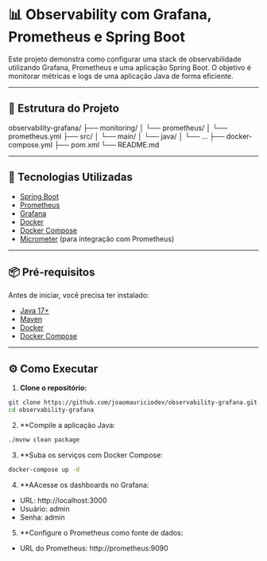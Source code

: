 # 📊 Observability com Grafana, Prometheus e Spring Boot

Este projeto demonstra como configurar uma stack de observabilidade utilizando Grafana, Prometheus e uma aplicação Spring Boot. O objetivo é monitorar métricas e logs de uma aplicação Java de forma eficiente.

---

## 📁 Estrutura do Projeto
observability-grafana/
├── monitoring/
│ └── prometheus/
│ └── prometheus.yml
├── src/
│ └── main/
│ └── java/
│ └── ...
├── docker-compose.yml
├── pom.xml
└── README.md

---

## 🚀 Tecnologias Utilizadas

- [Spring Boot](https://spring.io/projects/spring-boot)
- [Prometheus](https://prometheus.io/)
- [Grafana](https://grafana.com/)
- [Docker](https://www.docker.com/)
- [Docker Compose](https://docs.docker.com/compose/)
- [Micrometer](https://micrometer.io/) (para integração com Prometheus)

---

## 📦 Pré-requisitos

Antes de iniciar, você precisa ter instalado:

- [Java 17+](https://www.oracle.com/java/technologies/javase/jdk17-archive-downloads.html)
- [Maven](https://maven.apache.org/)
- [Docker](https://www.docker.com/)
- [Docker Compose](https://docs.docker.com/compose/)

---

## ⚙️ Como Executar

1. **Clone o repositório:**

```bash
git clone https://github.com/joaomauriciodev/observability-grafana.git
cd observability-grafana
```

2. **Compile a aplicação Java:

```bash
./mvnw clean package
```

3. **Suba os serviços com Docker Compose:

```bash
docker-compose up -d
```

4. **AAcesse os dashboards no Grafana:
- URL: http://localhost:3000
- Usuário: admin
- Senha: admin

5. **Configure o Prometheus como fonte de dados:
- URL do Prometheus: http://prometheus:9090




